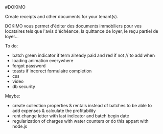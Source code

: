 #DOKIMO

Create receipts and other documents for your tenant(s).

DOKIMO vous permet d'éditer des documents immobiliers pour vos locataires tels que l'avis d'échéance, la quittance de loyer, le reçu partiel de loyer...

To do:

- batch green indicator if term already paid and red if not // to add when
- loading animation everywhere
- forgot password
- toasts if incorect formulaire completion
- css
- video
- db security

Maybe:

- create collection properties & rentals instead of batches to be able to add expenses & calculate the profitability
- rent change letter with last indicator and batch begin date
- regularization of charges with water counters or do this appart with node.js
